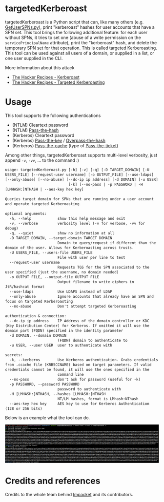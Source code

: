 # targetedKerberoast

targetedKerberoast is a Python script that can, like many others (e.g. [GetUserSPNs.py](https://github.com/SecureAuthCorp/impacket/blob/master/examples/GetUserSPNs.py)), print "kerberoast" hashes for user accounts that have a SPN set. 
This tool brings the following additional feature: for each user without SPNs, it tries to set one (abuse of a write permission on the `servicePrincipalName` attribute), print the "kerberoast" hash, and delete the temporary SPN set for that operation. This is called targeted Kerberoasting.
This tool can be used against all users of a domain, or supplied in a list, or one user supplied in the CLI.

More information about this attack
 - [The Hacker Recipes - Kerberoast](https://www.thehacker.recipes/ad/movement/kerberos/kerberoast)
 - [The Hacker Recipes - Targeted Kerberoasting](https://www.thehacker.recipes/ad/movement/access-controls/targeted-kerberoasting)

# Usage

This tool supports the following authentications
 - (NTLM) Cleartext password
 - (NTLM) [Pass-the-hash](https://www.thehacker.recipes/active-directory-domain-services/movement/lm-and-ntlm/pass-the-hash)
 - (Kerberos) Cleartext password
 - (Kerberos) [Pass-the-key](https://www.thehacker.recipes/ad/movement/kerberos/ptk) / [Overpass-the-hash](https://www.thehacker.recipes/ad/movement/kerberos/opth)
 - (Kerberos) [Pass-the-cache](https://www.thehacker.recipes/ad/movement/kerberos/ptc) (type of [Pass-the-ticket](https://www.thehacker.recipes/ad/movement/kerberos/ptt))

Among other things, targetedKerberoast supports multi-level verbosity, just append `-v`, `-vv`, ... to the command :)

```
usage: targetedKerberoast.py [-h] [-v] [-q] [-D TARGET_DOMAIN] [-U USERS_FILE] [--request-user username] [-o OUTPUT_FILE] [--use-ldaps] [--only-abuse] [--no-abuse] [--dc-ip ip address] [-d DOMAIN] [-u USER]
                             [-k] [--no-pass | -p PASSWORD | -H [LMHASH:]NTHASH | --aes-key hex key]

Queries target domain for SPNs that are running under a user account and operate targeted Kerberoasting

optional arguments:
  -h, --help            show this help message and exit
  -v, --verbose         verbosity level (-v for verbose, -vv for debug)
  -q, --quiet           show no information at all
  -D TARGET_DOMAIN, --target-domain TARGET_DOMAIN
                        Domain to query/request if different than the domain of the user. Allows for Kerberoasting across trusts.
  -U USERS_FILE, --users-file USERS_FILE
                        File with user per line to test
  --request-user username
                        Requests TGS for the SPN associated to the user specified (just the username, no domain needed)
  -o OUTPUT_FILE, --output-file OUTPUT_FILE
                        Output filename to write ciphers in JtR/hashcat format
  --use-ldaps           Use LDAPS instead of LDAP
  --only-abuse          Ignore accounts that already have an SPN and focus on targeted Kerberoasting
  --no-abuse            Don't attempt targeted Kerberoasting

authentication & connection:
  --dc-ip ip address    IP Address of the domain controller or KDC (Key Distribution Center) for Kerberos. If omitted it will use the domain part (FQDN) specified in the identity parameter
  -d DOMAIN, --domain DOMAIN
                        (FQDN) domain to authenticate to
  -u USER, --user USER  user to authenticate with

secrets:
  -k, --kerberos        Use Kerberos authentication. Grabs credentials from .ccache file (KRB5CCNAME) based on target parameters. If valid credentials cannot be found, it will use the ones specified in the
                        command line
  --no-pass             don't ask for password (useful for -k)
  -p PASSWORD, --password PASSWORD
                        password to authenticate with
  -H [LMHASH:]NTHASH, --hashes [LMHASH:]NTHASH
                        NT/LM hashes, format is LMhash:NThash
  --aes-key hex key     AES key to use for Kerberos Authentication (128 or 256 bits)
```

Below is an example what the tool can do.

![](./.assets/example.png)

# Credits and references

Credits to the whole team behind [Impacket](https://github.com/SecureAuthCorp/impacket/) and its contributors.
